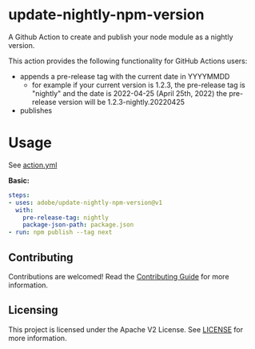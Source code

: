 <!-- 
Copyright 2022 Adobe. All rights reserved.
This file is licensed to you under the Apache License, Version 2.0 (the "License");
you may not use this file except in compliance with the License. You may obtain a copy
of the License at http://www.apache.org/licenses/LICENSE-2.0
Unless required by applicable law or agreed to in writing, software distributed under
the License is distributed on an "AS IS" BASIS, WITHOUT WARRANTIES OR REPRESENTATIONS
OF ANY KIND, either express or implied. See the License for the specific language
governing permissions and limitations under the License.
-->

# update-nightly-npm-version

A Github Action to create and publish your node module as a nightly version.

This action provides the following functionality for GitHub Actions users:

- appends a pre-release tag with the current date in YYYYMMDD
  - for example if your current version is 1.2.3, the pre-release tag is "nightly" and the date is 2022-04-25 (April 25th, 2022) the pre-release version will be 1.2.3-nightly.20220425
- publishes

# Usage

See [action.yml](action.yml)

**Basic:**

```yaml
steps:
- uses: adobe/update-nightly-npm-version@v1
  with:
    pre-release-tag: nightly
    package-json-path: package.json
- run: npm publish --tag next
```

## Contributing

Contributions are welcomed! Read the [Contributing Guide](CONTRIBUTING.md) for more information.

## Licensing

This project is licensed under the Apache V2 License. See [LICENSE](LICENSE) for more information.